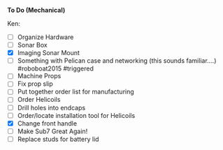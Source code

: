 **To Do (Mechanical)**

Ken:

- [ ] Organize Hardware
- [ ] Sonar Box
- [X] Imaging Sonar Mount
- [ ] Something with Pelican case and networking (this sounds familiar....) #roboboat2015 #triggered
- [ ] Machine Props
- [ ] Fix prop slip
- [ ] Put together order list for manufacturing
- [ ] Order Helicoils
- [ ] Drill holes into endcaps
- [ ] Order/locate installation tool for Helicoils
- [X] Change front handle
- [ ] Make Sub7 Great Again!
- [ ] Replace studs for battery lid